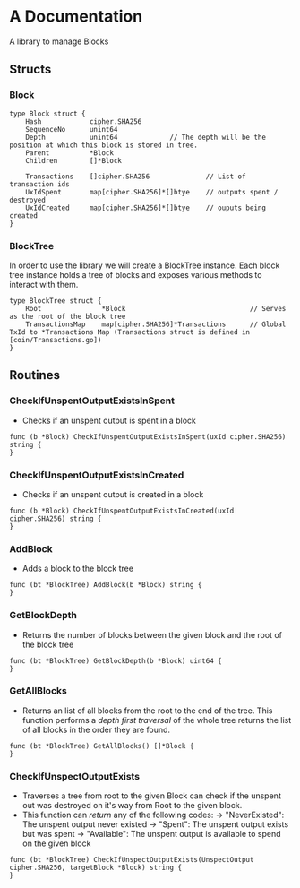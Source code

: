 # A Documentation
A library to manage Blocks

## Structs

### Block
```
type Block struct {
    Hash            cipher.SHA256
    SequenceNo      unint64
    Depth           unint64             // The depth will be the position at which this block is stored in tree.
    Parent          *Block
    Children        []*Block
    
    Transactions    []cipher.SHA256              // List of transaction ids
	UxIdSpent       map[cipher.SHA256]*[]btye    // outputs spent / destroyed
	UxIdCreated     map[cipher.SHA256]*[]btye    // ouputs being created
}
```

### BlockTree
In order to use the library we will create a BlockTree instance. Each block tree instance holds a tree of blocks and exposes various methods to interact with them. 
```
type BlockTree struct {
    Root               *Block                               // Serves as the root of the block tree
    TransactionsMap    map[cipher.SHA256]*Transactions      // Global TxId to *Transactions Map (Transactions struct is defined in [coin/Transactions.go]) 
}
```


## Routines

### CheckIfUnspentOutputExistsInSpent
- Checks if an unspent output is spent in a block
```
func (b *Block) CheckIfUnspentOutputExistsInSpent(uxId cipher.SHA256) string {
}
```

### CheckIfUnspentOutputExistsInCreated
- Checks if an unspent output is created in a block
```
func (b *Block) CheckIfUnspentOutputExistsInCreated(uxId cipher.SHA256) string {
}
```


### AddBlock
- Adds a block to the block tree
```
func (bt *BlockTree) AddBlock(b *Block) string {
}
```

### GetBlockDepth
- Returns the number of blocks between the given block and the root of the block tree
```
func (bt *BlockTree) GetBlockDepth(b *Block) uint64 {
}
```

### GetAllBlocks
- Returns an list of all blocks from the root to the end of the tree. This function performs a *depth first traversal* of the whole tree returns the list of all blocks 
  in the order they are found. 
```
func (bt *BlockTree) GetAllBlocks() []*Block {
}
```

### CheckIfUnspectOutputExists
- Traverses a tree from root to the given Block can check if the unspent out was destroyed on it's way from Root to the given block.
- This function can *return* any of the following codes:
  -> "NeverExisted": The unspent output never existed 
  -> "Spent": The unspent output exists but was spent 
  -> "Available": The unspent output is available to spend on the given block
  
```
func (bt *BlockTree) CheckIfUnspectOutputExists(UnspectOutput cipher.SHA256, targetBlock *Block) string {
}
```


